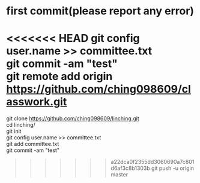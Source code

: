 # first commit(please report any error)
<<<<<<< HEAD
git config user.name >> committee.txt<br />
git commit -am "test"<br />
git remote add origin https://github.com/ching098609/classwork.git<br />
=======
git clone https://github.com/ching098609/linching.git<br />
cd linching/<br />
git init<br />
git config user.name >> committee.txt<br />
git add committee.txt<br />
git commit -am "test"<br />
>>>>>>> a22dca0f2355dd3060690a7c801d6af3c8b1303b
git push -u origin master<br />
